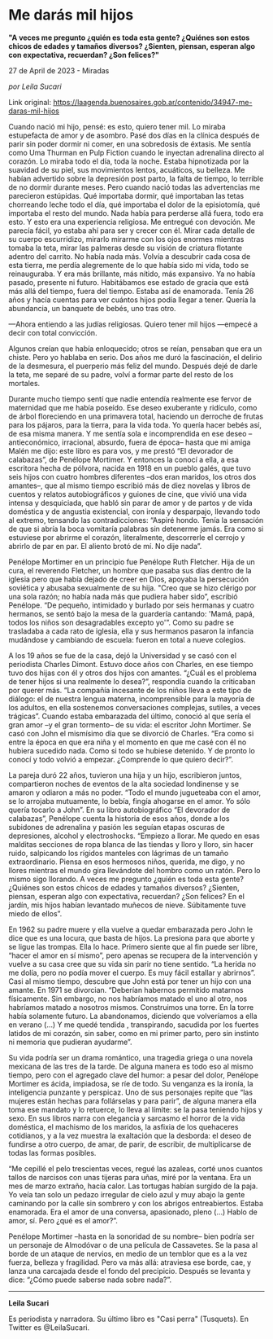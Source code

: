 # Me darás mil hijos

**"A veces me pregunto ¿quién es toda esta gente? ¿Quiénes son estos chicos de edades y tamaños diversos? ¿Sienten, piensan, esperan algo con expectativa, recuerdan? ¿Son felices?"**

27 de April de 2023 - Miradas

_por Leila Sucari_

Link original: https://laagenda.buenosaires.gob.ar/contenido/34947-me-daras-mil-hijos



Cuando nació mi hijo, pensé: es esto, quiero tener mil. Lo miraba estupefacta de amor y de asombro. Pasé dos días en la clínica después de parir sin poder dormir ni comer, en una sobredosis de éxtasis. Me sentía como Uma Thurman en Pulp Fiction cuando le inyectan adrenalina directo al corazón. Lo miraba todo el día, toda la noche. Estaba hipnotizada por la suavidad de su piel, sus movimientos lentos, acuáticos, su belleza. Me habían advertido sobre la depresión post parto, la falta de tiempo, lo terrible de no dormir durante meses. Pero cuando nació todas las advertencias me parecieron estúpidas. Qué importaba dormir, qué importaban las tetas chorreando leche todo el día, qué importaba el dolor de la episiotomía, qué importaba el resto del mundo. Nada había para perderse allá fuera, todo era esto. Y esto era una experiencia religiosa. Me entregué con devoción. Me parecía fácil, yo estaba ahí para ser y crecer con él. Mirar cada detalle de su cuerpo escurridizo, mirarlo mirarme con los ojos enormes mientras tomaba la teta, mirar las palmeras desde su visión de criatura flotante adentro del carrito. No había nada más. Volvía a descubrir cada cosa de esta tierra, me perdía alegremente de lo que había sido mi vida, todo se reinauguraba. Y era más brillante, más nítido, más expansivo. Ya no había pasado, presente ni futuro. Habitábamos ese estado de gracia que está más allá del tiempo, fuera del tiempo. Estaba así de enamorada. Tenía 26 años y hacía cuentas para ver cuántos hijos podía llegar a tener. Quería la abundancia, un banquete de bebés, uno tras otro.




—Ahora entiendo a las judías religiosas. Quiero tener mil hijos —empecé a decir con total convicción.




Algunos creían que había enloquecido; otros se reían, pensaban que era un chiste. Pero yo hablaba en serio. Dos años me duró la fascinación, el delirio de la desmesura, el puerperio más feliz del mundo. Después dejé de darle la teta, me separé de su padre, volví a formar parte del resto de los mortales.




Durante mucho tiempo sentí que nadie entendía realmente ese fervor de maternidad que me había poseído. Ese deseo exuberante y ridículo, como de árbol floreciendo en una primavera total, haciendo un derroche de frutas para los pájaros, para la tierra, para la vida toda. Yo quería hacer bebés así, de esa misma manera. Y me sentía sola e incomprendida en ese deseo –antieconómico, irracional, absurdo, fuera de época– hasta que mi amiga Malén me dijo: este libro es para vos, y me prestó “El devorador de calabazas”, de Penélope Mortimer. Y entonces la conocí a ella, a esa escritora hecha de pólvora, nacida en 1918 en un pueblo galés, que tuvo seis hijos con cuatro hombres diferentes –dos eran maridos, los otros dos amantes–, que al mismo tiempo escribió más de diez novelas y libros de cuentos y relatos autobiográficos y guiones de cine, que vivió una vida intensa y desquiciada, que habló sin parar de amor y de partos y de vida doméstica y de angustia existencial, con ironía y desparpajo, llevando todo al extremo, tensando las contradicciones: “Aspiré hondo. Tenía la sensación de que si abría la boca vomitaría palabras sin detenerme jamás. Era como si estuviese por abrirme el corazón, literalmente, descorrerle el cerrojo y abrirlo de par en par. El aliento brotó de mí. No dije nada”.




Penélope Mortimer en un principio fue Penélope Ruth Fletcher. Hija de un cura, el reverendo Fletcher, un hombre que pasaba sus días dentro de la iglesia pero que había dejado de creer en Dios, apoyaba la persecución soviética y abusaba sexualmente de su hija. "Creo que se hizo clérigo por una sola razón; no había nada más que pudiera haber sido”, escribió Penélope. “De pequeño, intimidado y burlado por seis hermanas y cuatro hermanos, se sentó bajo la mesa de la guardería cantando: 'Mamá, papá, todos los niños son desagradables excepto yo'”. Como su padre se trasladaba a cada rato de iglesia, ella y sus hermanos pasaron la infancia mudándose y cambiando de escuela: fueron en total a nueve colegios.




A los 19 años se fue de la casa, dejó la Universidad y se casó con el periodista Charles Dimont. Estuvo doce años con Charles, en ese tiempo tuvo dos hijas con él y otros dos hijos con amantes. “¿Cuál es el problema de tener hijos si una realmente lo desea?”, respondía cuando la criticaban por querer más. “La compañía incesante de los niños lleva a este tipo de diálogo: el de nuestra lengua materna, incomprensible para la mayoría de los adultos, en ella sostenemos conversaciones complejas, sutiles, a veces trágicas”. Cuando estaba embarazada del último, conoció al que sería el gran amor –y el gran tormento– de su vida: el escritor John Mortimer. Se casó con John el mismísimo día que se divorció de Charles. “Era como si entre la época en que era niña y el momento en que me casé con él no hubiera sucedido nada. Como si todo se hubiese detenido. Y de pronto lo conocí y todo volvió a empezar. ¿Comprende lo que quiero decir?”.




La pareja duró 22 años, tuvieron una hija y un hijo, escribieron juntos, compartieron noches de eventos de la alta sociedad londinense y se amaron y odiaron a más no poder. “Todo el mundo jugueteaba con el amor, se lo arrojaba mutuamente, lo bebía, fingía ahogarse en el amor. Yo sólo quería tocarlo a John”. En su libro autobiográfico “El devorador de calabazas”, Penélope cuenta la historia de esos años, donde a los subidones de adrenalina y pasión les seguían etapas oscuras de depresiones, alcohol y electroshocks. “Empiezo a llorar. Me quedo en esas malditas secciones de ropa blanca de las tiendas y lloro y lloro, sin hacer ruido, salpicando los rígidos manteles con lágrimas de un tamaño extraordinario. Piensa en esos hermosos niños, querida, me digo, y no llores mientras el mundo gira llevándote del hombro como un ratón. Pero lo mismo sigo llorando. A veces me pregunto ¿quién es toda esta gente? ¿Quiénes son estos chicos de edades y tamaños diversos? ¿Sienten, piensan, esperan algo con expectativa, recuerdan? ¿Son felices? En el jardín, mis hijos habían levantado muñecos de nieve. Súbitamente tuve miedo de ellos”.




En 1962 su padre muere y ella vuelve a quedar embarazada pero John le dice que es una locura, que basta de hijos. La presiona para que aborte y se ligue las trompas. Ella lo hace. Primero siente que al fin puede ser libre, “hacer el amor en sí mismo”, pero apenas se recupera de la intervención y vuelve a su casa cree que su vida sin parir no tiene sentido. “La herida no me dolía, pero no podía mover el cuerpo. Es muy fácil estallar y abrirnos”. Casi al mismo tiempo, descubre que John está por tener un hijo con una amante. En 1971 se divorcian. “Deberían habernos permitido matarnos físicamente. Sin embargo, no nos habríamos matado el uno al otro, nos habríamos matado a nosotros mismos. Construimos una torre. En la torre había solamente futuro. La abandonamos, diciendo que volveríamos a ella en verano (…) Y me quedé tendida , transpirando, sacudida por los fuertes latidos de mi corazón, sin saber, como en mi primer parto, pero sin instinto ni memoria que pudieran ayudarme”.




Su vida podría ser un drama romántico, una tragedia griega o una novela mexicana de las tres de la tarde. De alguna manera es todo eso al mismo tiempo, pero con el agregado clave del humor: a pesar del dolor, Penélope Mortimer es ácida, impiadosa, se ríe de todo. Su venganza es la ironía, la inteligencia punzante y perspicaz. Uno de sus personajes repite que “las mujeres están hechas para follárselas y para parir”, de alguna manera ella toma ese mandato y lo retuerce, lo lleva al límite: se la pasa teniendo hijos y sexo. En sus libros narra con elegancia y sarcasmo el horror de la vida doméstica, el machismo de los maridos, la asfixia de los quehaceres cotidianos, y a la vez muestra la exaltación que la desborda: el deseo de fundirse a otro cuerpo, de amar, de parir, de escribir, de multiplicarse de todas las formas posibles.




“Me cepillé el pelo trescientas veces, regué las azaleas, corté unos cuantos tallos de narcisos con unas tijeras para uñas, miré por la ventana. Era un mes de marzo extraño, hacía calor. Las tortugas habían surgido de la paja. Yo veía tan solo un pedazo irregular de cielo azul y muy abajo la gente caminando por la calle sin sombrero y con los abrigos entreabiertos. Estaba enamorada. Era el amor de una conversa, apasionado, pleno (…) Hablo de amor, sí. Pero ¿qué es el amor?”.




Penélope Mortimer –hasta en la sonoridad de su nombre– bien podría ser un personaje de Almodóvar o de una película de Cassavetes. Se la pasa al borde de un ataque de nervios, en medio de un temblor que es a la vez fuerza, belleza y fragilidad. Pero va más allá: atraviesa ese borde, cae, y lanza una carcajada desde el fondo del precipicio. Después se levanta y dice: “¿Cómo puede saberse nada sobre nada?”.




---




**Leila Sucari**




Es periodista y narradora. Su último libro es "Casi perra" (Tusquets). En Twitter es @LeilaSucari.



